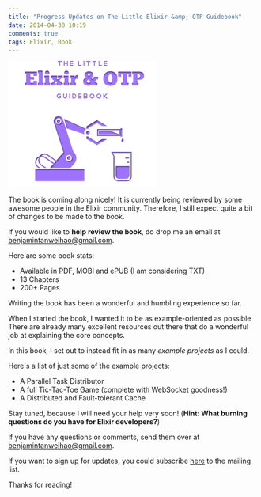 ```yaml
---
title: "Progress Updates on The Little Elixir &amp; OTP Guidebook"
date: 2014-04-30 10:19
comments: true
tags: Elixir, Book
---
```


![](/images/exotpbook_logo.png)

The book is coming along nicely! It is currently being reviewed by some awesome people in the Elixir community. Therefore, I still expect quite a bit of changes to be made to the book.

If you would like to __help review the book__, do drop me an email at benjamintanweihao@gmail.com.

Here are some book stats:

* Available in PDF, MOBI and ePUB (I am considering TXT) 
* 13 Chapters 
* 200+ Pages

Writing the book has been a wonderful and humbling experience so far.

When I started the book, I wanted it to be as example-oriented as possible. There are already many excellent resources out there that do a wonderful job at explaining the core concepts. 

In this book, I set out to instead fit in as many _example projects_ as I could.

Here's a list of just some of the example projects:

* A Parallel Task Distributor 
* A full Tic-Tac-Toe Game (complete with WebSocket goodness!) 
* A Distributed and Fault-tolerant Cache

Stay tuned, because I will need your help very soon! (__Hint: What burning questions do you have for Elixir developers?__)

If you have any questions or comments, send them over at benjamintanweihao@gmail.com.

If you want to sign up for updates, you could subscribe [here](http://eepurl.com/TFQbT) to the mailing list.

Thanks for reading! 
